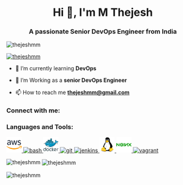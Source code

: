 <h1 align="center">Hi 👋, I'm M Thejesh</h1>
<h3 align="center">A passionate Senior DevOps Engineer from India</h3>

<p align="left"> <img src="https://komarev.com/ghpvc/?username=thejeshmm&label=Profile%20views&color=0e75b6&style=flat" alt="thejeshmm" /> </p>

<p align="left"> <a href="https://github.com/ryo-ma/github-profile-trophy"><img src="https://github-profile-trophy.vercel.app/?username=thejeshmm" alt="thejeshmm" /></a> </p>

- 🌱 I’m currently learning **DevOps**

- 🤝 I’m Working as a **senior DevOps Engineer**

- 📫 How to reach me **thejeshmm@gmail.com**

<h3 align="left">Connect with me:</h3>
<p align="left">
</p>

<h3 align="left">Languages and Tools:</h3>
<p align="left"> <a href="https://aws.amazon.com" target="_blank" rel="noreferrer"> <img src="https://raw.githubusercontent.com/devicons/devicon/master/icons/amazonwebservices/amazonwebservices-original-wordmark.svg" alt="aws" width="40" height="40"/> </a> <a href="https://www.gnu.org/software/bash/" target="_blank" rel="noreferrer"> <img src="https://www.vectorlogo.zone/logos/gnu_bash/gnu_bash-icon.svg" alt="bash" width="40" height="40"/> </a> <a href="https://www.docker.com/" target="_blank" rel="noreferrer"> <img src="https://raw.githubusercontent.com/devicons/devicon/master/icons/docker/docker-original-wordmark.svg" alt="docker" width="40" height="40"/> </a> <a href="https://git-scm.com/" target="_blank" rel="noreferrer"> <img src="https://www.vectorlogo.zone/logos/git-scm/git-scm-icon.svg" alt="git" width="40" height="40"/> </a> <a href="https://www.jenkins.io" target="_blank" rel="noreferrer"> <img src="https://www.vectorlogo.zone/logos/jenkins/jenkins-icon.svg" alt="jenkins" width="40" height="40"/> </a> <a href="https://www.linux.org/" target="_blank" rel="noreferrer"> <img src="https://raw.githubusercontent.com/devicons/devicon/master/icons/linux/linux-original.svg" alt="linux" width="40" height="40"/> </a> <a href="https://www.nginx.com" target="_blank" rel="noreferrer"> <img src="https://raw.githubusercontent.com/devicons/devicon/master/icons/nginx/nginx-original.svg" alt="nginx" width="40" height="40"/> </a> <a href="https://www.vagrantup.com/" target="_blank" rel="noreferrer"> <img src="https://www.vectorlogo.zone/logos/vagrantup/vagrantup-icon.svg" alt="vagrant" width="40" height="40"/> </a> </p>

<p><img align="left" src="https://github-readme-stats.vercel.app/api/top-langs?username=thejeshmm&show_icons=true&locale=en&layout=compact" alt="thejeshmm" /></p>

<p>&nbsp;<img align="center" src="https://github-readme-stats.vercel.app/api?username=thejeshmm&show_icons=true&locale=en" alt="thejeshmm" /></p>

<p><img align="center" src="https://github-readme-streak-stats.herokuapp.com/?user=thejeshmm&" alt="thejeshmm" /></p>
